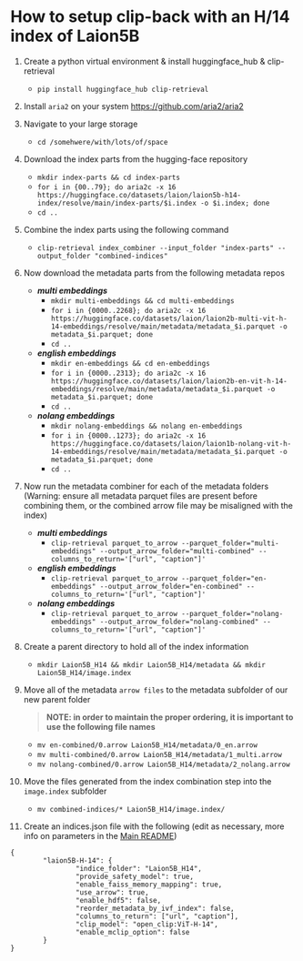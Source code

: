 # How to setup clip-back with an H/14 index of Laion5B

01. Create a python virtual environment & install huggingface_hub & clip-retrieval

    - `pip install huggingface_hub clip-retrieval`

02. Install `aria2` on your system
    https://github.com/aria2/aria2

03. Navigate to your large storage

    - `cd /somehwere/with/lots/of/space`

04. Download the index parts from the hugging-face repository

    - `mkdir index-parts && cd index-parts`
    - `for i in {00..79}; do aria2c -x 16 https://huggingface.co/datasets/laion/laion5b-h14-index/resolve/main/index-parts/$i.index -o $i.index; done`
    - `cd ..`

05. Combine the index parts using the following command

    - `clip-retrieval index_combiner --input_folder "index-parts" --output_folder "combined-indices"`

06. Now download the metadata parts from the following metadata repos

    - ***multi embeddings***
      - `mkdir multi-embeddings && cd multi-embeddings`
      - `for i in {0000..2268}; do aria2c -x 16 https://huggingface.co/datasets/laion/laion2b-multi-vit-h-14-embeddings/resolve/main/metadata/metadata_$i.parquet -o metadata_$i.parquet; done`
      - `cd ..`
    - ***english embeddings***
      - `mkdir en-embeddings && cd en-embeddings`
      - `for i in {0000..2313}; do aria2c -x 16 https://huggingface.co/datasets/laion/laion2b-en-vit-h-14-embeddings/resolve/main/metadata/metadata_$i.parquet -o metadata_$i.parquet; done`
      - `cd ..`
    - ***nolang embeddings***
      - `mkdir nolang-embeddings && nolang en-embeddings`
      - `for i in {0000..1273}; do aria2c -x 16 https://huggingface.co/datasets/laion/laion1b-nolang-vit-h-14-embeddings/resolve/main/metadata/metadata_$i.parquet -o metadata_$i.parquet; done`
      - `cd ..`

07. Now run the metadata combiner for each of the metadata folders  (Warning: ensure all metadata parquet files are present before combining them, or the combined arrow file may be misaligned with the index)

    - ***multi embeddings***
      - `clip-retrieval parquet_to_arrow --parquet_folder="multi-embeddings" --output_arrow_folder="multi-combined" --columns_to_return='["url", "caption"]'`
    - ***english embeddings***
      - `clip-retrieval parquet_to_arrow --parquet_folder="en-embeddings" --output_arrow_folder="en-combined" --columns_to_return='["url", "caption"]'`
    - ***nolang embeddings***
      - `clip-retrieval parquet_to_arrow --parquet_folder="nolang-embeddings" --output_arrow_folder="nolang-combined" --columns_to_return='["url", "caption"]'`

08. Create a parent directory to hold all of the index information

    - `mkdir Laion5B_H14 && mkdir Laion5B_H14/metadata && mkdir Laion5B_H14/image.index`

09. Move all of the metadata `arrow files` to the metadata subfolder of our new parent folder

    > **NOTE: in order to maintain the proper ordering, it is important to use the following file names**

    - `mv en-combined/0.arrow Laion5B_H14/metadata/0_en.arrow`
    - `mv multi-combined/0.arrow Laion5B_H14/metadata/1_multi.arrow`
    - `mv nolang-combined/0.arrow Laion5B_H14/metadata/2_nolang.arrow`

10. Move the files generated from the index combination step into the `image.index` subfolder

    - `mv combined-indices/* Laion5B_H14/image.index/`

11. Create an indices.json file with the following (edit as necessary, more info on parameters in the [Main README](https://github.com/rom1504/clip-retrieval#clip-back))

```
{
        "laion5B-H-14": {
                "indice_folder": "Laion5B_H14",
                "provide_safety_model": true,
                "enable_faiss_memory_mapping": true,
                "use_arrow": true,
                "enable_hdf5": false,
                "reorder_metadata_by_ivf_index": false,
                "columns_to_return": ["url", "caption"],
                "clip_model": "open_clip:ViT-H-14",
                "enable_mclip_option": false
        }
}
```
